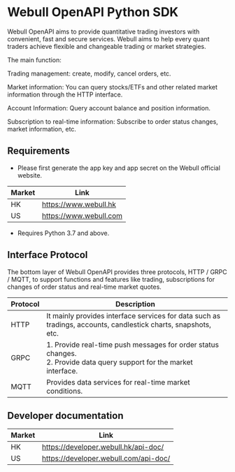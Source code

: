 # Webull OpenAPI Python SDK

Webull OpenAPI aims to provide quantitative trading investors with convenient, fast and secure services. Webull aims to help every quant traders achieve flexible and changeable trading or market strategies.

The main function:

Trading management: create, modify, cancel orders, etc.

Market information: You can query stocks/ETFs and other related market information through the HTTP interface.

Account Information: Query account balance and position information.

Subscription to real-time information: Subscribe to order status changes, market information, etc.

## Requirements

- Please first generate the app key and app secret on the Webull official website.

| Market | Link                   |
|--------|------------------------|
| HK     | https://www.webull.hk  |
| US     | https://www.webull.com |

- Requires Python 3.7 and above.

## Interface Protocol

The bottom layer of Webull OpenAPI provides three protocols, HTTP / GRPC / MQTT, to support functions and features like trading, subscriptions for changes of order status and real-time market quotes.

| Protocol    | Description                                       |
|-------|------------------------------------------|
| HTTP  | It mainly provides interface services for data such as tradings, accounts, candlestick charts, snapshots, etc.              |
| GRPC	 | 1. Provide real-time push messages for order status changes.<br/>2. Provide data query support for the market interface. |
| MQTT	 | Provides data services for real-time market conditions.  |

## Developer documentation

| Market | Link                                |
|------|---------------------------------------|
| HK   | https://developer.webull.hk/api-doc/  |
| US	| https://developer.webull.com/api-doc/ |
